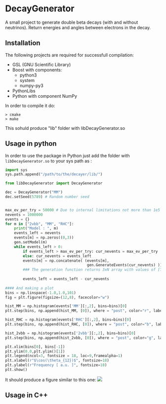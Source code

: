 # DecayGenerator
A small project to generate double beta decays (with and without neutrinos). Return energies and angles between electrons in the decay. 



## Installation 
The following projects are required for successfull compilation:
* GSL (GNU Scientific Library)
* Boost with components:
   * python3
   * system
   * numpy-py3
* PythonLibs 
* Python with component NumPy

In order to compile it do: 
~~~~
> cmake 
> make 

~~~~
This sohuld produce "lib" folder with libDecayGenerator.so

## Usage in python 

In order to use the package in Python just add the folder with `libDecayGenerator.so` to your sys path   as : 
```python
import sys
sys.path.append("/path/to/the/decayer/lib/")

from libDecayGenerator import DecayGenerator

dec = DecayGenerator("MM")
dec.setSeed(5789) # Random number seed


max_ev_per_try = 50000 # Due to internal limitations not more than 1e5 events should be generated at once
nevents = 1000000
events = {}
for m in ["2vbb", "MM", "RHC"]:
    print("Model : ", m)
    events_left = nevents
    events[m] = np.zeros((0,3))
    gen.setModel(m)
    while events_left > 0:
        if events_left > max_ev_per_try: cur_nevents = max_ev_per_try
        else: cur_nevents = events_left
        events[m] = np.concatenate( (events[m],  
                                     gen.GenerateEvents(cur_nevents) )) 
        ### The generation function returns 3xN array with values of [T1, T2, costheta]
        
        events_left = events_left - cur_nevents
        
#### And making a plot 
bins = np.linspace(-1.0,1.0,101)
fig = plt.figure(figsize=(12,8), facecolor="w")

hist_MM = np.histogram(events['MM'][:,2], bins=bins)[0]
plt.step(bins, np.append(hist_MM, [0]), where = "post", color="r", label="Mass mixing")

hist_RHC = np.histogram(events['RHC'][:,2], bins=bins)[0]
plt.step(bins, np.append(hist_RHC, [0]), where = "post", color="b", label="RHC")

hist_2vbb = np.histogram(events['2vbb'][:,2], bins=bins)[0]
plt.step(bins, np.append(hist_2vbb, [0]), where = "post", color="g", label="2vbb")

plt.xlim(bins[0], bins[-1])
plt.ylim(0.0,plt.ylim()[1])
plt.legend(ncol=3, fontsize = 18, loc=9,framealpha=1)
plt.xlabel(r"$\cos(\theta_{12})$", fontsize=18)
plt.ylabel(r"Frequency [ a.u. ]", fontsize=18)
plt.show()
```

It should produce a figure similar to this one: 
![](https://raw.githubusercontent.com/terliuk/DecayGenerator/master/cos_theta12.png)
## Usage in C++
